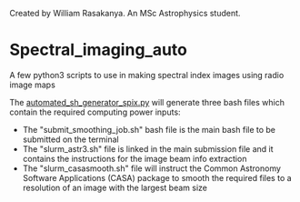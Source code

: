 Created by William Rasakanya. An MSc Astrophysics student.

# Spectral_imaging_auto
A few python3 scripts to use in making spectral index images using radio image maps

The [automated_sh_generator_spix.py](https://github.com/WilliamRasakanya/Spectral_imaging_auto/blob/main/automated_sh_generator_spix.py) will generate three bash files which contain the required computing power inputs:
  - The "submit_smoothing_job.sh" bash file is the main bash file to be submitted on the terminal
  - The "slurm_astr3.sh" file is linked in the main submission file and it contains the instructions for the image beam info extraction 
  - The "slurm_casasmooth.sh" file will instruct the Common Astronomy Software Applications (CASA) package to smooth the required files to a resolution of an image with the largest beam size
 
 
